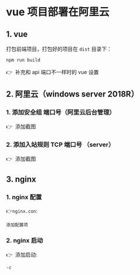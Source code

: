 # vue 项目部署在阿里云

## 1. vue

打包前端项目，打包好的项目在 `dist` 目录下：

```js
npm run build
```

:point_right: ​ 补充和 api 端口不一样时的 vue 设置

## 2. 阿里云（windows server 2018R）

### 1. 添加安全组 端口号（阿里云后台管理）

:point_right: ​ 添加截图

### 2. 添加入站规则 TCP 端口号 （server）

:point_right: ​ 添加截图

## 3. nginx

### 1. nginx 配置

:point_right: ​`nginx.con`:

```
添加配置项
```

### 2. nginx 启动

:point_right: ​ 添加启动:

```shell
-c
```
